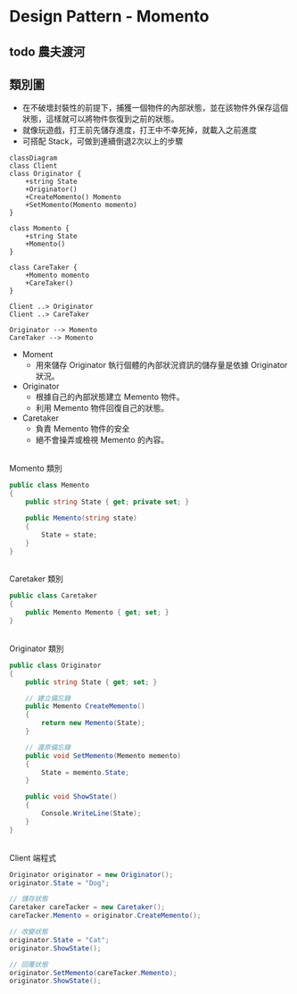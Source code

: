 # Design Pattern - Momento

## todo 農夫渡河

## 類別圖
+ 在不破壞封裝性的前提下，捕獲一個物件的內部狀態，並在該物件外保存這個狀態，這樣就可以將物件恢復到之前的狀態。
+ 就像玩遊戲，打王前先儲存進度，打王中不幸死掉，就載入之前進度
+ 可搭配 Stack，可做到連續倒退2次以上的步驟

```mermaid
classDiagram
class Client
class Originator {
    +string State
    +Originator()
    +CreateMomento() Momento
    +SetMomento(Momento momento)
}

class Momento {
    +string State
    +Momento()
}

class CareTaker {
    +Momento momento
    +CareTaker()
}

Client ..> Originator
Client ..> CareTaker

Originator --> Momento
CareTaker --> Momento
```

+ Moment
  + 用來儲存 Originator 執行個體的內部狀況資訊的儲存量是依據 Originator 狀況。
+ Originator
  + 根據自己的內部狀態建立 Memento 物件。
  + 利用 Memento 物件回復自己的狀態。
+ Caretaker
  + 負責 Memento 物件的安全
  + 絕不會操弄或檢視 Memento 的內容。

<br/>Momento 類別
```csharp
public class Memento
{
    public string State { get; private set; }

    public Memento(string state)
    {
        State = state;
    }
}
```

<br/>Caretaker 類別
```csharp
public class Caretaker
{
    public Memento Memento { get; set; }
}
```

<br/>Originator 類別
```csharp
public class Originator
{
    public string State { get; set; }

    // 建立備忘錄
    public Memento CreateMemento()
    {
        return new Memento(State);
    }

    // 還原備忘錄
    public void SetMemento(Memento memento)
    {
        State = memento.State;
    }

    public void ShowState()
    {
        Console.WriteLine(State);
    }
}
```

<br/>Client 端程式
```csharp
Originator originator = new Originator();
originator.State = "Dog";

// 儲存狀態
Caretaker careTacker = new Caretaker();
careTacker.Memento = originator.CreateMemento();

// 改變狀態
originator.State = "Cat";
originator.ShowState();

// 回覆狀態
originator.SetMemento(careTacker.Memento);
originator.ShowState();
```